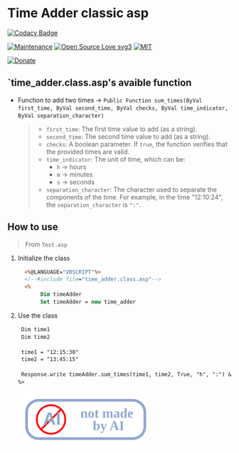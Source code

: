 # Time Adder classic asp

[![Codacy Badge](https://app.codacy.com/project/badge/Grade/77ab5c2aec3d48d39a70860ddf120673)](https://app.codacy.com/gh/R0mb0/Time_Adder_classic_asp/dashboard?utm_source=gh&utm_medium=referral&utm_content=&utm_campaign=Badge_grade)

[![Maintenance](https://img.shields.io/badge/Maintained%3F-yes-green.svg)](https://github.com/R0mb0/Time_Adder_classic_asp)
[![Open Source Love svg3](https://badges.frapsoft.com/os/v3/open-source.svg?v=103)](https://github.com/R0mb0/Time_Adder_classic_asp)
[![MIT](https://img.shields.io/badge/License-MIT-blue.svg)](https://opensource.org/license/mit)

[![Donate](https://img.shields.io/badge/PayPal-Donate%20to%20Author-blue.svg)](http://paypal.me/R0mb0)

## `time_adder.class.asp's avaible function

- Function to add two times -> `Public Function sum_times(ByVal first_time, ByVal second_time, ByVal checks, ByVal time_indicator, ByVal separation_character)`
  >
  > - `first_time`: The first time value to add (as a string).
  > - `second_time`: The second time value to add (as a string).
  > - `checks`: A boolean parameter. If `true`, the function verifies that the provided times are valid.
  > - `time_indicator`: The unit of time, which can be:
  >   - `h` -> hours
  >   - `m` -> minutes
  >   - `s` -> seconds
  > - `separation_character`: The character used to separate the components of the time. For example, in the time "12:10:24", the `separation_character` is `":"`.

## How to use 

> From `Test.asp`

1. Initialize the class
   ```asp
     <%@LANGUAGE="VBSCRIPT"%>
     <!--#include file="time_adder.class.asp"-->
     <%
          Dim timeAdder
          Set timeAdder = new time_adder
   ```
   
2. Use the class
   ```asp
    Dim time1
    Dim time2 

    time1 = "12:15:30"
    time2 = "13:45:15"
   
    Response.write timeAdder.sum_times(time1, time2, True, "h", ":") & "<br>"
   %>
   ```

   <picture>
    <source media="(prefers-color-scheme: dark)"srcset="https://github.com/R0mb0/Not_made_by_AI/blob/main/Badge/SVG/NotMadeByAIDark.svg">
    <source media="(prefers-color-scheme: light)"srcset="https://github.com/R0mb0/Not_made_by_AI/blob/main/Badge/SVG/NotMadeByAILight.svg">
    <img alt="Not made by AI" src="https://github.com/R0mb0/Not_made_by_AI/blob/main/Badge/SVG/NotMadeByAIDefault.svg">
  </picture>
